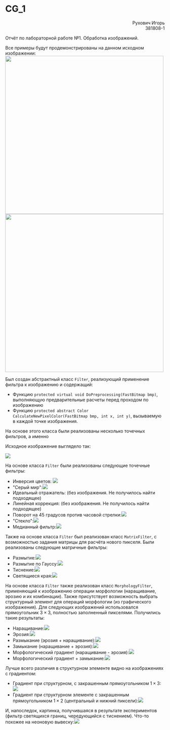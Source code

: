 # CG_1

<div style="text-align:right">Рухович Игорь</div>
<div style="text-align:right">381808-1</div>

Отчёт по лабораторной работе №1. Обработка изображений.

Все примеры будут продемонстрированы на данном исходном изображении:
<img src="saved_images/__unn.png" width="500px"> <img src="saved_images/__unn.png" width="500px">

Был создан абстрактный класс `Filter`, реализующий применение фильтра к изображению и содержащий:

- Функцию `protected virtual void DoPreprocessing(FastBitmap bmp)`, выполняющую предварительные расчеты перед проходом по изображению
- Функцию `protected abstract Color CalculateNewPixelColor(FastBitmap bmp, int x, int y)`, вызываемую в каждой точке изображения.

На основе этого класса были реализованы несколько точечных фильтров, а именно 

Исходное изображение выглядело так:

![](saved_images/__unn.png)

На основе класса `Filter` были реализованы следующие точечные фильтры:

- Инверсия цветов: ![](saved_images/unn_inversion.png)
- "Серый мир":![](saved_images/unn_gray_world.png)
- Идеальный отражатель: (без изображения. Не получилось найти подходящее)
- Линейная коррекция: (без изображения. Не получилось найти подходящее)
- Поворот на 45 градусов против часовой стрелки:![](saved_images/unn_rotation.png)
- "Стекло":![](saved_images/unn_glass.png)
- Медианный фильтр:![](saved_images/unn_median.png)

Также на основе класса `Filter` был реализован класс `MatrixFilter`, с возможностью задания матрицы для расчёта нового пикселя. Были реализованы следующие матричные фильтры:

- Размытие:![](saved_images/unn_blur.png)
- Размытие по Гауссу:![](saved_images/unn_gaussian_blur.png)
- Тиснение:![](saved_images/unn_stamping.png)
- Светящиеся края:![](saved_images/unn_glowing_edges.png)

На основе класса `Filter` также реализован класс  `MorphologyFilter`, применяющий к изображению операции морфологии (наращивание, эрозию и их комбинации). Также присутствует возможность выбрать структурный элемент для операций морфологии (из графического изображения). Для следующих изображений использовался прямоугольник $3 \times 3$, полностью заполненный пикселями. Получились такие результаты:

- Наращивание:![](saved_images/unn_morph_full_dilation.png)
- Эрозия:![](saved_images/unn_morph_full_erosion.png)
- Размыкание (эрозия + наращивание):![](saved_images/unn_morph_full_opening.png)
- Замыкание (наращивание + эрозия):![](saved_images/unn_morph_full_closure.png)
- Морфологический градиент (наращивание - эрозия):![](saved_images/unn_morph_full_gradient.png)
- Морфологический градиент + замыкание:![](saved_images/unn_morph_full_gradient_closure.png)

Лучше всего различия в структурном элементе видно на изображениях с градиентом:

- Градиент при структурном, с закрашенным прямоугольником $1 \times 3$:![](saved_images/unn_morph_updown_gradient.png)
- Градиент при структурном элементе с закрашенным прямоугольником $1 \times 2$ (центральный и нижний пиксели):![](saved_images/unn_morph_down_gradient.png)

И, напоследок, картинка, получившаяся в результате экспериментов (фильтр светящихся границ, чередующийся с тиснением). Что-то похожее на неоновую вывеску:![](saved_images/unn_neon.png)